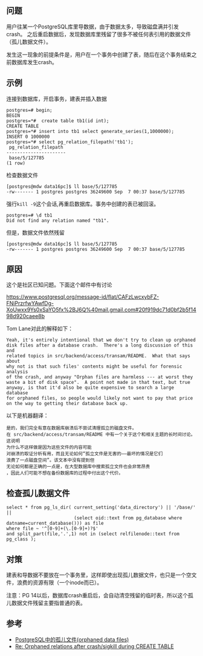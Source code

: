 ## 问题

用户往某一个PostgreSQL库里导数据，由于数据太多，导致磁盘满并引发crash。
之后重启数据后，发现数据库里残留了很多不被任何表引用的数据文件（孤儿数据文件）。

发生这一现象的前提条件是，用户在一个事务中创建了表，随后在这个事务结束之前数据库发生crash。


## 示例

连接到数据库，开启事务，建表并插入数据
```
postgres=# begin;
BEGIN
postgres=*#  create table tb1(id int);
CREATE TABLE
postgres=*# insert into tb1 select generate_series(1,1000000);
INSERT 0 1000000
postgres=*# select pg_relation_filepath('tb1');
 pg_relation_filepath
----------------------
 base/5/127785
(1 row)
```

检查数据文件
```
[postgres@mdw data16pc]$ ll base/5/127785
-rw------- 1 postgres postgres 36249600 Sep  7 00:37 base/5/127785
```

强行`kill -9`这个会话,再重启数据库。事务中创建的表已被回滚。
```
postgres=# \d tb1
Did not find any relation named "tb1".
```
但是，数据文件依然残留
```
[postgres@mdw data16pc]$ ll base/5/127785
-rw------- 1 postgres postgres 36249600 Sep  7 00:37 base/5/127785
```


## 原因

这个是社区已知问题。下面这个邮件中有讨论

https://www.postgresql.org/message-id/flat/CAFzLwcxybFZ-FNiPrzrfwYAwfDg-XoUwxx9Ys0xSaYO5fx%2BJ6Q%40mail.gmail.com#20f919dc71d0bf2b5f1498d920caee8b

Tom Lane对此的解释如下：

```
Yeah, it's entirely intentional that we don't try to clean up orphaned
disk files after a database crash.  There's a long discussion of this and
related topics in src/backend/access/transam/README.  What that says about
why not is that such files' contents might be useful for forensic analysis
of the crash, and anyway "Orphan files are harmless --- at worst they
waste a bit of disk space".  A point not made in that text, but true
anyway, is that it'd also be quite expensive to search a large database
for orphaned files, so people would likely not want to pay that price
on the way to getting their database back up.
```

以下是机器翻译：
```
是的，我们完全有意在数据库崩溃后不尝试清理孤立的磁盘文件。
在 src/backend/access/transam/README 中有一个关于这个和相关主题的长时间讨论。这说明
为什么不这样做是因为这些文件的内容可能
对崩溃的取证分析有用，而且无论如何“孤立文件是无害的——最坏的情况是它们
浪费了一点磁盘空间”。该文本中没有提到但
无论如何都是正确的一点是，在大型数据库中搜索孤立文件也会非常昂贵
，因此人们可能不想在备份数据库的过程中付出这个代价。
```

## 检查孤儿数据文件

```
select * from pg_ls_dir( current_setting('data_directory') || '/base/' || 
                         (select oid::text from pg_database where datname=current_database())) as file 
where file ~ '^[0-9]+(\.[0-9]+)?$'
and split_part(file,'.',1) not in (select relfilenode::text from pg_class );
```

## 对策

建表和导数据不要放在一个事务里，这样即使出现孤儿数据文件，也只是一个空文件，浪费的资源有限（一个inode而已）。

注意：PG 14以后，数据库crash重启后，会自动清空残留的临时表，所以这个孤儿数据文件残留主要指普通的表。



## 参考
- [PostgreSQL中的孤儿文件(orphaned data files)](https://www.cnblogs.com/abclife/p/13948101.html)
- [Re: Orphaned relations after crash/sigkill during CREATE TABLE](https://www.postgresql.org/message-id/flat/CAFzLwcxybFZ-FNiPrzrfwYAwfDg-XoUwxx9Ys0xSaYO5fx%2BJ6Q%40mail.gmail.com#20f919dc71d0bf2b5f1498d920caee8b)
